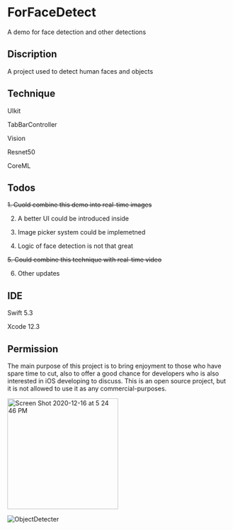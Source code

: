 # ForFaceDetect
A demo for face detection and other detections

## Discription
A project used to detect human faces and objects

## Technique
UIkit

TabBarController

Vision

Resnet50

CoreML


## Todos
~~1. Cuold combine this demo into real-time images~~

2. A better UI could be introduced inside

3. Image picker system could be implemetned

4. Logic of face detection is not that great

~~5. Could combine this technique with real-time video~~

6. Other updates

## IDE
Swift 5.3

Xcode 12.3

## Permission
The main purpose of this project is to bring enjoyment to those who have spare time to cut, also to offer a good chance for developers who is also interested in iOS developing to discuss. This is an open source project, but it is not allowed to use it as any commercial-purposes.

<img width="250" alt="Screen Shot 2020-12-16 at 5 24 46 PM" src="https://user-images.githubusercontent.com/63318597/102414459-97ed8e00-3fc4-11eb-8af7-64cb24ed7340.png"> 

![ObjectDetecter](https://user-images.githubusercontent.com/63318597/102940147-a5e85680-447d-11eb-8536-939db7ca86ff.gif)
